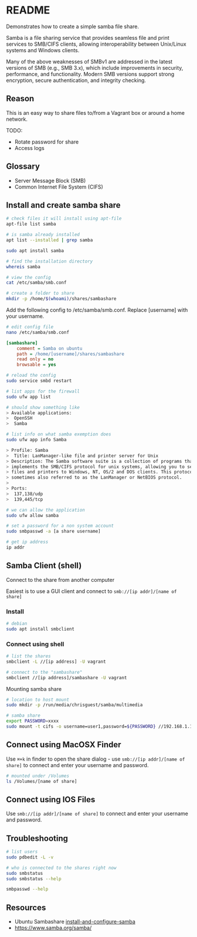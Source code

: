 # README

Demonstrates how to create a simple samba file share.  

Samba is a file sharing service that provides seamless file and print services to SMB/CIFS clients, allowing interoperability between Unix/Linux systems and Windows clients.  

Many of the above weaknesses of SMBv1 are addressed in the latest versions of SMB (e.g., SMB 3.x), which include improvements in security, performance, and functionality. Modern SMB versions support strong encryption, secure authentication, and integrity checking.  

## Reason

This is an easy way to share files to/from a Vagrant box or around a home network.  

TODO:

* Rotate password for share
* Access logs

## Glossary

* Server Message Block (SMB)
* Common Internet File System (CIFS)

## Install and create samba share

```sh
# check files it will install using apt-file
apt-file list samba

# is samba already installed 
apt list --installed | grep samba

sudo apt install samba
```

```sh
# find the installation directory
whereis samba

# view the config
cat /etc/samba/smb.conf   

# create a folder to share
mkdir -p /home/$(whoami)/shares/sambashare
```

Add the following config to /etc/samba/smb.conf.  Replace \[username\] with your username.  

```sh
# edit config file
nano /etc/samba/smb.conf
```

```ini
[sambashare]
    comment = Samba on ubuntu
    path = /home/[username]/shares/sambashare
    read only = no
    browsable = yes
```

```sh
# reload the config
sudo service smbd restart

# list apps for the firewall
sudo ufw app list

# should show something like
> Available applications:
>  OpenSSH
>  Samba

# list info on what samba exemption does
sudo ufw app info Samba                             

> Profile: Samba
>  Title: LanManager-like file and printer server for Unix
> Description: The Samba software suite is a collection of programs that
> implements the SMB/CIFS protocol for unix systems, allowing you to serve
> files and printers to Windows, NT, OS/2 and DOS clients. This protocol is
> sometimes also referred to as the LanManager or NetBIOS protocol.
>
> Ports:
>  137,138/udp
>  139,445/tcp

# we can allow the application
sudo ufw allow samba

# set a password for a non system account
sudo smbpasswd -a [a share username]

# get ip address   
ip addr
```

## Samba Client (shell)

Connect to the share from another computer  

Easiest is to use a GUI client and connect to
```smb://[ip addr]/[name of share]```  

### Install

```sh
# debian
sudo apt install smbclient
```

### Connect using shell

```sh
# list the shares
smbclient -L //[ip address] -U vagrant

# connect to the "sambashare"
smbclient //[ip address]/sambashare -U vagrant 
```

Mounting samba share

```sh
# location to host mount
sudo mkdir -p /run/media/chrisguest/samba/multimedia 

# samba share
export PASSWORD=xxxx
sudo mount -t cifs -o username=user1,password=${PASSWORD} //192.168.1.101/folder1 /run/media/chrisguest/samba/folder1 
```

## Connect using MacOSX Finder

Use `⌘+k` in finder to open the share dialog - use ```smb://[ip addr]/[name of share]``` to connect and enter your username and password.  

```sh
# mounted under /Volumes
ls /Volumes/[name of share]   
```

## Connect using IOS Files

Use ```smb://[ip addr]/[name of share]``` to connect and enter your username and password.  

## Troubleshooting

```sh
# list users
sudo pdbedit -L -v        

# who is connected to the shares right now
sudo smbstatus   
sudo smbstatus --help        

smbpasswd --help  
```

## Resources

* Ubuntu Sambashare [install-and-configure-samba](https://ubuntu.com/tutorials/install-and-configure-samba#1-overview)
* https://www.samba.org/samba/
